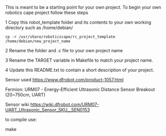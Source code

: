 This is meant to be a starting point for your own project. To begin your
own robotics cape project follow these steps


1	Copy this robot_template folder and its contents to your own working
	directory such as /home/debian/

	cp -r /usr/share/roboticscape/rc_project_template /home/debian/new_project_name

2	Rename the folder and .c file to your own project name

3	Rename the TARGET variable in Makefile to match your project name.

4	Update this README.txt to contain a short description of your project.

Sensor used https://www.dfrobot.com/product-1057.html

Fermion: URM07 - Energy-Efficient Ultrasonic Distance Sensor Breakout (20~750cm, UART)

Sensor wiki https://wiki.dfrobot.com/URM07-UART_Ultrasonic_Sensor_SKU__SEN0153

to compile use: 

make
